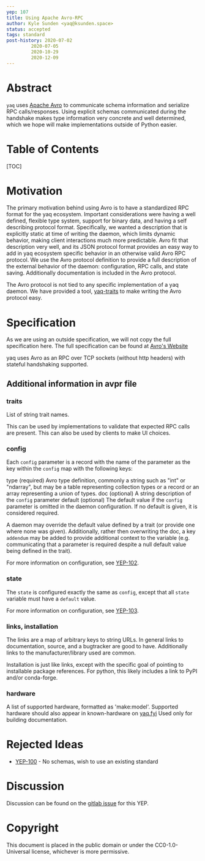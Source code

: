 ```yaml
---
yep: 107
title: Using Apache Avro-RPC
author: Kyle Sunden <yaq@ksunden.space>
status: accepted
tags: standard
post-history: 2020-07-02
         2020-07-05
         2020-10-29
         2020-12-09
---
```


# Abstract

`yaq` uses [Apache Avro](https://avro.apache.org) to communicate schema information and serialize RPC calls/responses.
Using explicit schemas communicated during the handshake makes type information very concrete and well determined, which we hope will make implementations outside of Python easier.

# Table of Contents

[TOC]

# Motivation

The primary motivation behind using Avro is to have a standardized RPC format for the yaq ecosystem.
Important considerations were having a well defined, flexible type system, support for binary data, and having a self describing protocol format.
Specifically, we wanted a description that is explicitly static at time of writing the daemon, which limits dynamic behavior, making client interactions much more predictable.
Avro fit that description very well, and its JSON protocol format provides an easy way to add in yaq ecosystem specific behavior in an otherwise valid Avro RPC protocol.
We use the Avro protocol definition to provide a full description of the external behavior of the daemon: configuration, RPC calls, and state saving.
Additionally documentation is included in the Avro protocol.

The Avro protocol is not tied to any specific implementation of a yaq daemon.
We have provided a tool, [yaq-traits](https://traits.yaq.fyi) to make writing the Avro protocol easy.

# Specification

As we are using an outside specification, we will not copy the full specification here.
The full specification can be found at [Avro's Website](https://avro.apache.org/docs/current/spec.html)

yaq uses Avro as an RPC over TCP sockets (without http headers) with stateful handshaking supported.

## Additional information in avpr file

### traits

List of string trait names.

This can be used by implementations to validate that expected RPC calls are present.
This can also be used by clients to make UI choices.

### config

Each `config` parameter is a record with the name of the parameter as the key within the `config` map with the following keys:

type (required)
    Avro type definition, commonly a string such as "int" or "ndarray", but may be a table representing collection types or a record or an array representing a union of types.
doc (optional)
    A string description of the `config` parameter
default (optional)
    The default value if the `config` parameter is omitted in the daemon configuration. If no default is given, it is considered required.

A daemon may override the default value defined by a trait (or provide one where none was given).
Additionally, rather then overwriting the doc, a key `addendum` may be added to provide additional context to the variable
(e.g. communicating that a parameter is required despite a null default value being defined in the trait).

For more information on configuration, see [YEP-102](../102).


### state

The `state` is configured exactly the same as `config`, except that all `state` variable must have a `default` value.

For more information on configuration, see [YEP-103](../103).


### links, installation

The links are a map of arbitrary keys to string URLs.
In general links to documentation, source, and a bugtracker are good to have.
Additionally links to the manufacturer/library used are common.

Installation is just like links, except with the specific goal of pointing to installable package references.
For python, this likely includes a link to PyPI and/or conda-forge.

### hardware

A list of supported hardware, formatted as 'make:model'.
Supported hardware should also appear in known-hardware on [yaq.fyi](https://gitlab.com/yaq/yaq-fyi/-/blob/master/known-hardware.toml.)
Used only for building documentation.

# Rejected Ideas

- [YEP-100](../100) - No schemas, wish to use an existing standard

# Discussion

Discussion can be found on the [gitlab issue](https://gitlab.com/yaq/yeps/-/issues/11) for this YEP.

# Copyright

This document is placed in the public domain or under the CC0-1.0-Universal license, whichever is more permissive.

